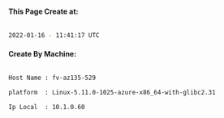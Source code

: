 
   
#### This Page Create at:

```bash

2022-01-16 - 11:41:17 UTC

```

#### Create By Machine:

```bash

Host Name : fv-az135-529

platform  : Linux-5.11.0-1025-azure-x86_64-with-glibc2.31

Ip Local  : 10.1.0.60

```

